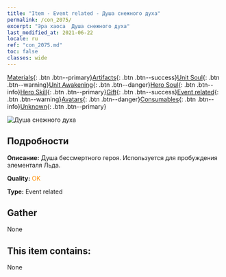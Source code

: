 ```yaml
---
title: "Item - Event related - Душа снежного духа"
permalink: /con_2075/
excerpt: "Эра хаоса  Душа снежного духа"
last_modified_at: 2021-06-22
locale: ru
ref: "con_2075.md"
toc: false
classes: wide
---
```

 [Materials](/ItemsRU/){: .btn .btn--primary}[Artifacts](/ItemsRU/Artifacts/){: .btn .btn--success}[Unit Soul](/ItemsRU/UnitSoul/){: .btn .btn--warning}[Unit Awakening](/ItemsRU/UnitAwakening/){: .btn .btn--danger}[Hero Soul](/ItemsRU/HeroSoul/){: .btn .btn--info}[Hero Skill](/ItemsRU/HeroSkill/){: .btn .btn--primary}[Gift](/ItemsRU/Gift/){: .btn .btn--success}[Event related](/ItemsRU/Events/){: .btn .btn--warning}[Avatars](/ItemsRU/Avatars/){: .btn .btn--danger}[Consumables](/ItemsRU/Consumables/){: .btn .btn--info}[Unknown](/ItemsRU/Unknown/){: .btn .btn--primary}

 ![Душа снежного духа](/images/t/juexing_903.jpg)

## Подробности
 **Описание:** Душа бессмертного героя. Используется для пробуждения элементаля Льда.

 **Quality:** <span style="color: #FF8C00">OK</span>

 **Type:** Event related

## Gather

  None

## This item contains:

  None

